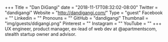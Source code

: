 +++
Title = "Dan DiGangi"
date = "2018-11-17T08:32:02-08:00"
Twitter = "dandigangi"
Website = "http://dandigangi.com/"
Type = "guest"
Facebook = ""
Linkedin = ""
Pronouns = ""
GitHub = "dandigangi"
Thumbnail = "img/guests/ddigangi.png"
Pinterest = ""
Instagram = ""
YouTube = ""
+++
UX engineer, product manager, ex-lead of web dev at @apartmentscom, stealth startup owner and advisor.
